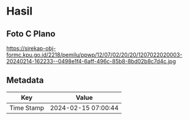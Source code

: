 # Hasil

## Foto C Plano

https://sirekap-obj-formc.kpu.go.id/2218/pemilu/ppwp/12/07/02/20/20/1207022020003-20240214-162233--0498e1f4-6aff-496c-85b8-8bd02b8c7d4c.jpg


## Metadata

| Key        | Value               |
| ---------- | ------------------- |
| Time Stamp | 2024-02-15 07:00:44 |



